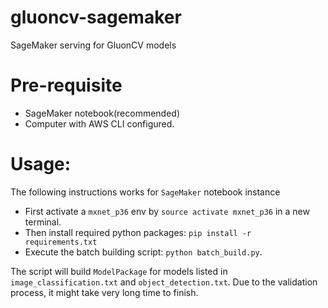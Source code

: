 # gluoncv-sagemaker
SageMaker serving for GluonCV models

# Pre-requisite

- SageMaker notebook(recommended)
- Computer with AWS CLI configured.

# Usage:

The following instructions works for `SageMaker` notebook instance

- First activate a `mxnet_p36` env by `source activate mxnet_p36` in a new terminal.
- Then install required python packages: `pip install -r requirements.txt`
- Execute the batch building script: `python batch_build.py`.

The script will build `ModelPackage` for models listed in `image_classification.txt` and `object_detection.txt`. Due to the validation process, it might take very long time to finish.
